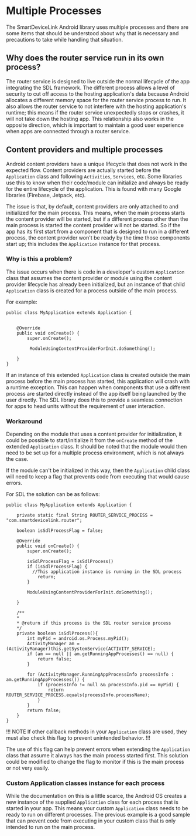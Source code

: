# Multiple Processes

The SmartDeviceLink Android library uses multiple processes and there are some items that should be understood about why that is necessary and precautions to take while handling that situation. 

## Why does the router service run in its own process?

The router service is designed to live outside the normal lifecycle of the app integrating the SDL framework. The different process allows a level of security to cut off access to the hosting application's data because Android allocates a different memory space for the router service process to run. It also allows the router service to not interfere with the hosting application's runtime; this means if the router service unexpectedly stops or crashes, it will not take down the hosting app. This relationship also works in the opposite direction, which is important to maintain a good user experience when apps are connected through a router service.

## Content providers and multiple processes

Android content providers have a unique lifecycle that does not work in the expected flow. Content providers are actually started before the `Application` class and following `Activities`, `Services`, etc. Some libraries use this to know when their code/module can initialize and always be ready for the entire lifecycle of the application. This is found with many Google libraries (Firebase, Jetpack, etc).

The issue is that, by default, content providers are only attached to and initialized for the main process. This means, when the main process starts the content provider will be started, but if a different process other than the main process is started the content provider will not be started. So if the app has its first start from a component that is designed to run in a different process, the content provider won't be ready by the time those components start up; this includes the `Application` instance for that process. 

### Why is this a problem?

The issue occurs when there is code in a developer's custom `Application` class that assumes the content provider or module using the content provider lifecycle has already been initialized, but an instance of that child `Application` class is created for a process outside of the main process.

For example:

```
public class MyApplication extends Application {


    @Override
    public void onCreate() {
        super.onCreate();
        
         ModuleUsingContentProviderForInit.doSomething();

    }
}

```

If an instance of this extended `Application` class is created outside the main process before the main process has started, this application will crash with a runtime exception. This can happen when components that use a different process are started directly instead of the app itself being launched by the user directly. The SDL library does this to provide a seamless connection for apps to head units without the requirement of user interaction. 

### Workaround

Depending on the module that uses a content provider for initialization, it could be possible to start/initialize it from the `onCreate` method of the extended `Application` class. It should be noted that the module would then need to be set up for a multiple process environment, which is not always the case.

If the module can't be initialized in this way, then the `Application` child class will need to keep a flag that prevents code from executing that would cause errors. 

For SDL the solution can be as follows:

```
public class MyApplication extends Application {

    private static final String ROUTER_SERVICE_PROCESS = "com.smartdevicelink.router";
    
    boolean isSdlProcessFlag = false;
    
    @Override
    public void onCreate() {
        super.onCreate();
        
        isSdlProcessFlag = isSdlProcess()
        if (isSdlProcessFlag) {
          //This application instance is running in the SDL process
        	return;
        }
        
        ModuleUsingContentProviderForInit.doSomething();

    }
    
    /**
    *
    * @return if this process is the SDL router service process
    */
    private boolean isSdlProcess(){
        int myPid = android.os.Process.myPid();
        ActivityManager am = (ActivityManager)this.getSystemService(ACTIVITY_SERVICE);
        if (am == null || am.getRunningAppProcesses() == null) {
            return false;
        }
        
        for (ActivityManager.RunningAppProcessInfo processInfo : am.getRunningAppProcesses()) {
            if (processInfo != null && processInfo.pid == myPid) {
                return ROUTER_SERVICE_PROCESS.equals(processInfo.processName);
            }
        }
        return false;
    }
}

```

!!! NOTE
If other callback methods in your `Application` class are used, they must also check this flag to prevent unintended behavior.
!!!

The use of this flag can help prevent errors when extending the `Application` class that assume it always has the main process started first. This solution could be modified to change the flag to monitor if this is the main process or not very easily. 


### Custom Application classes instance for each process

While the documentation on this is a little scarce, the Android OS creates a new instance of the supplied `Application` class for each process that is started in your app. This means your custom `Application` class needs to be ready to run on different processes. The previous example is a good sample that can prevent code from executing in your custom class that is only intended to run on the main process. 
